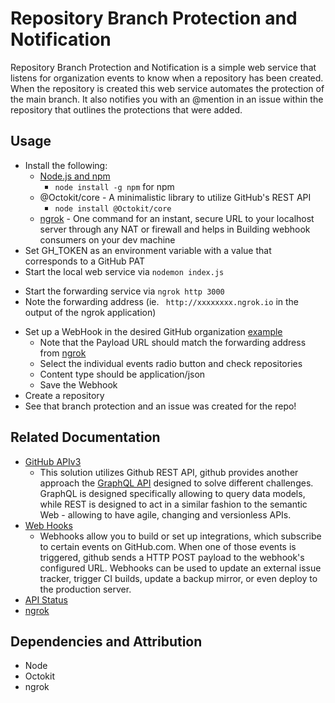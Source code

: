 # Repository Branch Protection and Notification
Repository Branch Protection and Notification is a simple web service that listens for organization events to know when a repository has been created. When the repository is created this web service automates the protection of the main branch. It also notifies you with an @mention in an issue within the repository that outlines the protections that were added.

## Usage
- Install the following:
    - [Node.js and npm](https://nodejs.org/en/download/) 
        - `node install -g npm` for npm
    - @Octokit/core - A minimalistic library to utilize GitHub's REST API
        - `node install @Octokit/core`
    - [ngrok](https://dashboard.ngrok.com/get-started) - One command for an instant, secure URL to your localhost server through any NAT or firewall and helps in Building webhook consumers on your dev machine
- Set GH_TOKEN as an environment variable with a value that corresponds to a GitHub PAT 
- Start the local web service via `nodemon index.js`
<!-- markdownlint-disable -->
- Start the forwarding service via `ngrok http 3000`
- Note the forwarding address (ie. ` http://xxxxxxxx.ngrok.io` in the output of the ngrok application)
<!-- markdownlint-disable -->
- Set up a WebHook in the desired GitHub organization [example](https://github.com/buzzmoto-org/REPO/settings/hooks)
    - Note that the Payload URL should match the forwarding address from [ngrok](http://xxxxxxxx.ngrok.io)
    - Select the individual events radio button and check repositories
    - Content type should be application/json
    - Save the Webhook
- Create a repository
- See that branch protection and an issue was created for the repo!

## Related Documentation
- [GitHub APIv3](https://developer.github.com/v3/)
   - This solution utilizes Github REST API, github provides another approach the [GraphQL API](https://docs.github.com/en/graphql) designed to solve different challenges. GraphQL is designed specifically allowing to query data models, while REST is designed to act in a similar fashion to the semantic Web - allowing to have agile, changing and versionless APIs.  
- [Web Hooks](https://developer.github.com/webhooks/) 
   - Webhooks allow you to build or set up integrations, which subscribe to certain events on GitHub.com. When one of those events is triggered, github sends a HTTP POST payload to the webhook's configured URL. Webhooks can be used to update an external issue tracker, trigger CI builds, update a backup mirror, or even deploy to the production server.
- [API Status](https://www.githubstatus.com/)
- [ngrok](https://ngrok.com/docs)

## Dependencies and Attribution
- Node
- Octokit
- ngrok

